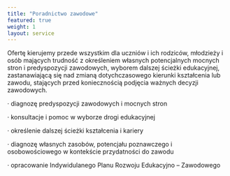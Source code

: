 ```yaml
---
title: "Poradnictwo zawodowe"
featured: true
weight: 1
layout: service
---
```


Ofertę kierujemy przede wszystkim dla uczniów i ich rodziców, młodzieży i osób mających trudność z określeniem własnych potencjalnych mocnych stron i predyspozycji zawodowych, wyborem dalszej ścieżki edukacyjnej, zastanawiającą się nad zmianą dotychczasowego kierunki kształcenia lub zawodu, stających przed koniecznością podjęcia ważnych decyzji zawodowych.

· diagnozę predyspozycji zawodowych i mocnych stron

· konsultacje i pomoc w wyborze drogi edukacyjnej

· określenie dalszej ścieżki kształcenia i kariery

· diagnozę własnych zasobów, potencjału poznawczego i osobowościowego w kontekście przydatności do zawodu

· opracowanie Indywidulanego Planu Rozwoju Edukacyjno – Zawodowego

